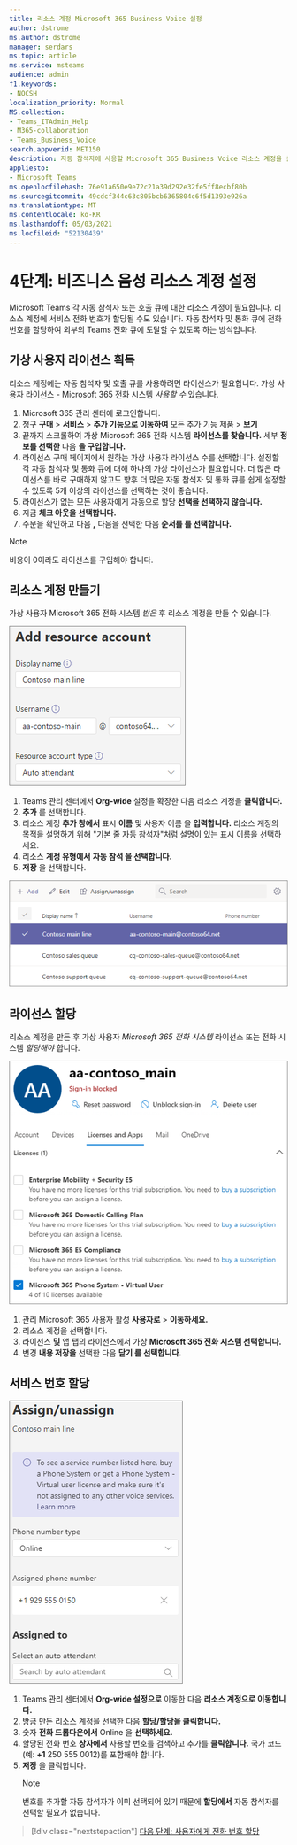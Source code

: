 ```yaml
---
title: 리소스 계정 Microsoft 365 Business Voice 설정
author: dstrome
ms.author: dstrome
manager: serdars
ms.topic: article
ms.service: msteams
audience: admin
f1.keywords:
- NOCSH
localization_priority: Normal
MS.collection:
- Teams_ITAdmin_Help
- M365-collaboration
- Teams_Business_Voice
search.appverid: MET150
description: 자동 참석자에 사용할 Microsoft 365 Business Voice 리소스 계정을 설정하는 방법에 대해 자세히 알아보습니다.
appliesto:
- Microsoft Teams
ms.openlocfilehash: 76e91a650e9e72c21a39d292e32fe5ff8ecbf80b
ms.sourcegitcommit: 49cdcf344c63c805bcb6365804c6f5d1393e926a
ms.translationtype: MT
ms.contentlocale: ko-KR
ms.lasthandoff: 05/03/2021
ms.locfileid: "52130439"
---
```

# <a name="step-4-set-up-a-business-voice-resource-account"></a>4단계: 비즈니스 음성 리소스 계정 설정

Microsoft Teams 각 자동 참석자 또는 호출 큐에 대한 리소스 계정이 필요합니다. 리소스 계정에 서비스 전화 번호가 할당될 수도 있습니다. 자동 참석자 및 통화 큐에 전화 번호를 할당하여 외부의 Teams 전화 큐에 도달할 수 있도록 하는 방식입니다.

## <a name="obtain-virtual-user-licenses"></a>가상 사용자 라이선스 획득

리소스 계정에는 자동 참석자 및 호출 큐를 사용하려면 라이선스가 필요합니다. 가상 사용자 라이선스 - Microsoft 365 전화 시스템 *사용할 수* 있습니다.

1. Microsoft 365 관리 센터에 로그인합니다.
2. 청구 **구매**  >  **서비스**  >  **추가 기능으로 이동하여** 모든 추가 기능 제품  >  **보기**
3. 끝까지 스크롤하여 가상 Microsoft 365 전화 시스템 **라이선스를 찾습니다.** 세부 **정보를 선택한** 다음 **을 구입합니다.**
4. 라이선스 구매 페이지에서 원하는 가상 사용자 라이선스 수를 선택합니다. 설정할 각 자동 참석자 및 통화 큐에 대해 하나의 가상 라이선스가 필요합니다. 더 많은 라이선스를 바로 구매하지 않고도 향후 더 많은 자동 참석자 및 통화 큐를 쉽게 설정할 수 있도록 5개 이상의 라이선스를 선택하는 것이 좋습니다.
5. 라이선스가 없는 모든 사용자에게 자동으로 할당 **선택을 선택하지 않습니다.**
6. 지금 **체크 아웃을 선택합니다.**
7. 주문을 확인하고 다음 **,** 다음을 선택한 다음 **순서를 를 선택합니다.**

> [!NOTE]
> 비용이 0이라도  라이선스를 구입해야 합니다.

## <a name="create-a-resource-account"></a>리소스 계정 만들기

가상 사용자 Microsoft 365 전화 시스템 *받은* 후 리소스 계정을 만들 수 있습니다.

![리소스 계정 사용자 인터페이스 추가 스크린샷](../media/resource-account-add.png)

1. Teams 관리 센터에서 **Org-wide** 설정을 확장한 다음 리소스 계정을 **클릭합니다.**
2. **추가** 를 선택합니다.
3. 리소스 계정 **추가 창에서** 표시 **이름** 및 사용자 이름 을 **입력합니다.** 리소스 계정의 목적을 설명하기 위해 "기본 줄 자동 참석자"처럼 설명이 있는 표시 이름을 선택하세요.
4. 리소스 **계정 유형에서** **자동 참석 을 선택합니다.**
5. **저장** 을 선택합니다.

![리소스 계정 목록 스크린샷](../media/resource-accounts-page.png)

## <a name="assign-a-license"></a>라이선스 할당

리소스 계정을 만든 후 가상 사용자 *Microsoft 365 전화 시스템* 라이선스 또는 전화 시스템 *할당해야* 합니다.

![관리 센터에서 라이선스 사용자 인터페이스 할당 Microsoft 365 스크린샷](../media/resource-account-assign-virtual-user-license.png)

1. 관리 Microsoft 365 사용자 활성 **사용자로**  >  **이동하세요.**
2. 리소스 계정을 선택합니다.
1. 라이선스 **및** 앱 탭의 라이선스에서 가상 **Microsoft 365 전화 시스템 선택합니다.**
1. 변경 **내용 저장을** 선택한 다음 **닫기 를 선택합니다.**

## <a name="assign-a-service-number"></a>서비스 번호 할당

![서비스 번호 사용자 인터페이스 할당 스크린샷](../media/resource-account-assign-phone-number.png)

1. Teams 관리 센터에서 **Org-wide 설정으로** 이동한 다음 **리소스 계정으로 이동합니다.** 
1. 방금 만든 리소스 계정을 선택한 다음 **할당/할당을 클릭합니다.**
1. 숫자 **전화 드롭다운에서** Online 을 **선택하세요.**
1. 할당된 전화 번호 **상자에서** 사용할 번호를 검색하고 추가를 **클릭합니다.** 국가 코드(예: **+1** 250 555 0012)를 포함해야 합니다.
1. **저장** 을 클릭합니다.
    > [!NOTE]
    > 번호를 추가할 자동 참석자가 이미 선택되어 있기 때문에 **할당에서** 자동 참석자를 선택할 필요가 없습니다.

> [!div class="nextstepaction"]
> [다음 단계: 사용자에게 전화 번호 할당](set-up-assign-numbers.md)
